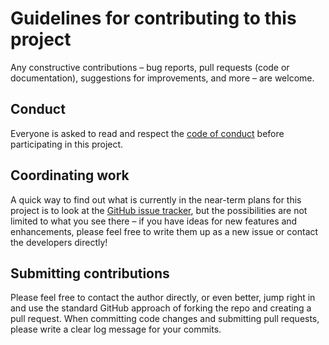 # Guidelines for contributing to this project

Any constructive contributions &ndash; bug reports, pull requests (code or documentation), suggestions for improvements, and more &ndash; are welcome.

## Conduct

Everyone is asked to read and respect the [code of conduct](CODE_OF_CONDUCT.md) before participating in this project.

## Coordinating work

A quick way to find out what is currently in the near-term plans for this project is to look at the [GitHub issue tracker](https://github.com/caltechlibrary/eds_experiments/issues), but the possibilities are not limited to what you see there &ndash; if you have ideas for new features and enhancements, please feel free to write them up as a new issue or contact the developers directly!

## Submitting contributions

Please feel free to contact the author directly, or even better, jump right in and use the standard GitHub approach of forking the repo and creating a pull request.  When committing code changes and submitting pull requests, please write a clear log message for your commits.
